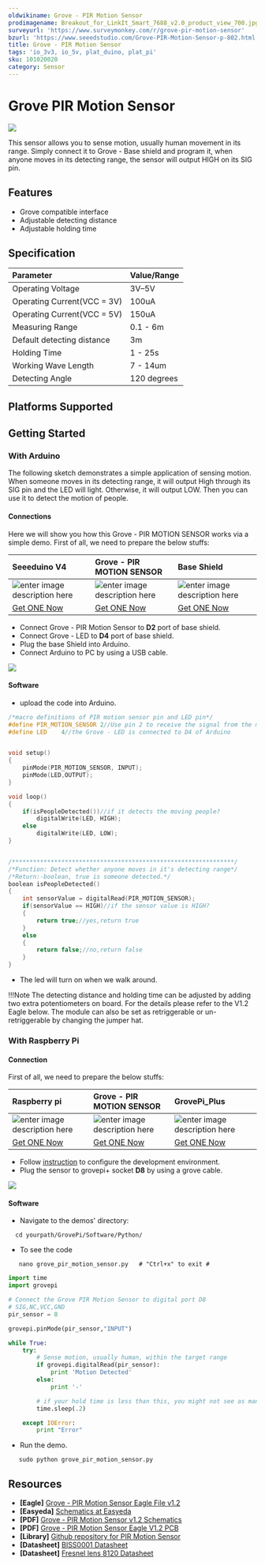 ```yaml
---
oldwikiname: Grove - PIR Motion Sensor
prodimagename: Breakout_for_LinkIt_Smart_7688_v2.0_product_view_700.jpg
surveyurl: 'https://www.surveymonkey.com/r/grove-pir-motion-sensor'
bzurl: 'https://www.seeedstudio.com/Grove-PIR-Motion-Sensor-p-802.html'
title: Grove - PIR Motion Sensor
tags: 'io_3v3, io_5v, plat_duino, plat_pi'
sku: 101020020
category: Sensor
---
```


# Grove PIR Motion Sensor

![](https://github.com/SeeedDocument/Grove_PIR_Motion_Sensor/raw/master/images/Grove_-_PIR_Motion_Sensor.jpg)

This sensor allows you to sense motion, usually human movement in its range. Simply connect it to Grove - Base shield and program it, when anyone moves in its detecting range, the sensor will output HIGH on its SIG pin.

## Features

* Grove compatible interface
* Adjustable detecting distance
* Adjustable holding time

## Specification

| Parameter | Value/Range |
| :--- | :--- |
| Operating Voltage | 3V–5V |
| Operating Current\(VCC = 3V\) | 100uA |
| Operating Current\(VCC = 5V\) | 150uA |
| Measuring Range | 0.1 - 6m |
| Default detecting distance | 3m |
| Holding Time | 1 - 25s |
| Working Wave Length | 7 - 14um |
| Detecting Angle | 120 degrees |

## Platforms Supported

## Getting Started

### With Arduino

The following sketch demonstrates a simple application of sensing motion. When someone moves in its detecting range, it will output High through its SIG pin and the LED will light. Otherwise, it will output LOW. Then you can use it to detect the motion of people.

#### Connections

Here we will show you how this Grove - PIR MOTION SENSOR works via a simple demo. First of all, we need to prepare the below stuffs:

| Seeeduino V4 | Grove - PIR MOTION SENSOR | Base Shield |
| :--- | :--- | :--- |
| ![enter image description here](https://raw.githubusercontent.com/SeeedDocument/Grove_Light_Sensor/master/images/gs_1.jpg) | ![enter image description here](https://github.com/SeeedDocument/Grove_PIR_Motion_Sensor/raw/master/img/Grove%20-%20PIR%20Motion%20Sensor_s.jpg) | ![enter image description here](https://raw.githubusercontent.com/SeeedDocument/Grove_Light_Sensor/master/images/gs_4.jpg) |
| [Get ONE Now](http://www.seeedstudio.com/Seeeduino-V4.2-p-2517.html) | [Get ONE Now](https://www.seeedstudio.com/Grove-PIR-Motion-Sensor-p-802.html) | [Get ONE Now](https://www.seeedstudio.com/Base-Shield-V2-p-1378.html) |

* Connect Grove - PIR Motion Sensor to **D2** port of base shield.
* Connect Grove - LED to **D4** port of base shield.
* Plug the base Shield into Arduino.
* Connect Arduino to PC by using a USB cable.

![](https://github.com/SeeedDocument/Grove_PIR_Motion_Sensor/raw/master/images/PIR_Motion_test.jpg)

#### Software

* upload the code into Arduino.

```c
/*macro definitions of PIR motion sensor pin and LED pin*/
#define PIR_MOTION_SENSOR 2//Use pin 2 to receive the signal from the module
#define LED    4//the Grove - LED is connected to D4 of Arduino


void setup()
{
    pinMode(PIR_MOTION_SENSOR, INPUT);
    pinMode(LED,OUTPUT);
}

void loop()
{
    if(isPeopleDetected())//if it detects the moving people?
        digitalWrite(LED, HIGH);
    else
        digitalWrite(LED, LOW);
}


/***************************************************************/
/*Function: Detect whether anyone moves in it's detecting range*/
/*Return:-boolean, true is someone detected.*/
boolean isPeopleDetected()
{
    int sensorValue = digitalRead(PIR_MOTION_SENSOR);
    if(sensorValue == HIGH)//if the sensor value is HIGH?
    {
        return true;//yes,return true
    }
    else
    {
        return false;//no,return false
    }
}
```

* The led will turn on when we walk around.

!!!Note The detecting distance and holding time can be adjusted by adding two extra potentiometers on board. For the details please refer to the V1.2 Eagle below. The module can also be set as retriggerable or un- retriggerable by changing the jumper hat.

### With Raspberry Pi

#### Connection

First of all, we need to prepare the below stuffs:

| Raspberry pi | Grove - PIR MOTION SENSOR | GrovePi\_Plus |
| :--- | :--- | :--- |
| ![enter image description here](https://github.com/SeeedDocument/Grove-Temperature_and_Humidity_Sensor_Pro/raw/master/img/pi.jpg) | ![enter image description here](https://github.com/SeeedDocument/Grove_PIR_Motion_Sensor/raw/master/img/Grove%20-%20PIR%20Motion%20Sensor_s.jpg) | ![enter image description here](https://github.com/SeeedDocument/Grove-Temperature_and_Humidity_Sensor_Pro/raw/master/img/grovepi%2B.jpg) |
| [Get ONE Now](https://www.seeedstudio.com/Raspberry-Pi-3-Model-B-p-2625.html) | [Get ONE Now](https://www.seeedstudio.com/Grove-PIR-Motion-Sensor-p-802.html) | [Get ONE Now](https://www.seeedstudio.com/GrovePi%2B-p-2241.html) |

* Follow [instruction](http://wiki.seeed.cc/GrovePi_Plus/) to configure the development environment.
* Plug the sensor to grovepi+ socket **D8** by using a grove cable.

![](https://github.com/SeeedDocument/Grove_PIR_Motion_Sensor/raw/master/img/pi%20connection.jpg)

#### Software

* Navigate to the demos' directory:

```text
  cd yourpath/GrovePi/Software/Python/
```

* To see the code

```text
   nano grove_pir_motion_sensor.py   # "Ctrl+x" to exit #
```

```python
import time
import grovepi

# Connect the Grove PIR Motion Sensor to digital port D8
# SIG,NC,VCC,GND
pir_sensor = 8

grovepi.pinMode(pir_sensor,"INPUT")

while True:
    try:
        # Sense motion, usually human, within the target range
        if grovepi.digitalRead(pir_sensor):
            print 'Motion Detected'
        else:
            print '-'

        # if your hold time is less than this, you might not see as many detections
        time.sleep(.2)

    except IOError:
        print "Error"
```

* Run the demo.

```text
   sudo python grove_pir_motion_sensor.py
```

## Resources

* **\[Eagle\]** [Grove - PIR Motion Sensor Eagle File v1.2](https://github.com/SeeedDocument/Grove_PIR_Motion_Sensor/raw/master/res/Grove_-_PIR_Motion_Sensor_Eagle_File.zip)
* **\[Easyeda\]** [Schematics at Easyeda](https://easyeda.com/Seeed/Grove_PIR_Sensor_v1_2-101b3ca1281645c4a36fbc06b1c7b8d0)
* **\[PDF\]** [Grove - PIR Motion Sensor v1.2 Schematics](https://github.com/SeeedDocument/Grove_PIR_Motion_Sensor/raw/master/resources/Grove_PIR_Sensor_v1.2.pdf)
* **\[PDF\]** [Grove - PIR Motion Sensor Eagle V1.2 PCB](https://github.com/SeeedDocument/Grove_PIR_Motion_Sensor/raw/master/res/Grove%20-%20PIR%20motion%20sensor%20v1.1b%20PCB.pdf)
* **\[Library\]** [Github repository for PIR Motion Sensor](https://github.com/Seeed-Studio/PIR_Motion_Sensor)
* **\[Datasheet\]** [BISS0001 Datasheet](https://github.com/SeeedDocument/Grove_PIR_Motion_Sensor/raw/master/resources/Twig_-_BISS0001.pdf)
* **\[Datasheet\]** [Fresnel lens 8120 Datasheet](https://github.com/SeeedDocument/Grove_PIR_Motion_Sensor/raw/master/resources/Fresnel_lens_8120.pdf)

